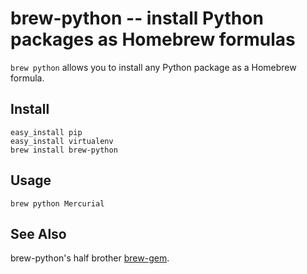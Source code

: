 brew-python -- install Python packages as Homebrew formulas
=====================================================

`brew python` allows you to install any Python package as a Homebrew formula.

Install
-------

    easy_install pip
    easy_install virtualenv
    brew install brew-python

Usage
-----

    brew python Mercurial

See Also
--------

brew-python's half brother [brew-gem](https://github.com/josh/brew-gem).
